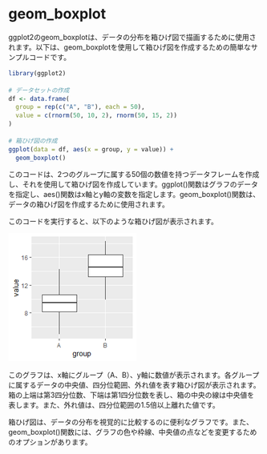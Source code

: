 # geom_boxplot

ggplot2のgeom_boxplotは、データの分布を箱ひげ図で描画するために使用されます。以下は、geom_boxplotを使用して箱ひげ図を作成するための簡単なサンプルコードです。

``` r
library(ggplot2)

# データセットの作成
df <- data.frame(
  group = rep(c("A", "B"), each = 50),
  value = c(rnorm(50, 10, 2), rnorm(50, 15, 2))
)

# 箱ひげ図の作成
ggplot(data = df, aes(x = group, y = value)) + 
  geom_boxplot()
```

このコードは、2つのグループに属する50個の数値を持つデータフレームを作成し、それを使用して箱ひげ図を作成しています。ggplot()関数はグラフのデータを指定し、aes()関数はx軸とy軸の変数を指定します。geom_boxplot()関数は、データの箱ひげ図を作成するために使用されます。

このコードを実行すると、以下のような箱ひげ図が表示されます。

![geom_boxplot](../image/geom_boxplot.png)

このグラフは、x軸にグループ（A、B）、y軸に数値が表示されます。各グループに属するデータの中央値、四分位範囲、外れ値を表す箱ひげ図が表示されます。箱の上端は第3四分位数、下端は第1四分位数を表し、箱の中央の線は中央値を表します。また、外れ値は、四分位範囲の1.5倍以上離れた値です。

箱ひげ図は、データの分布を視覚的に比較するのに便利なグラフです。また、geom_boxplot()関数には、グラフの色や枠線、中央値の点などを変更するためのオプションがあります。
